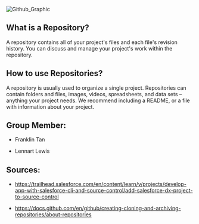![Github_Graphic](https://res.cloudinary.com/hy4kyit2a/f_auto,fl_lossy,q_70/learn/projects/develop-app-with-salesforce-cli-and-source-control/add-salesforce-dx-project-to-source-control/images/bf546ec3acd964673bf5f6302125fd93_step-4-github-and-git-clones.png)
## What is a Repository?

A repository contains all of your project's files and each file's revision history. You can discuss and manage your project's work within the repository.

## How to use Repositories?

A repository is usually used to organize a single project. Repositories can contain folders and files, images, videos, spreadsheets, and data sets – anything your project needs. We recommend including a README, or a file with information about your project.


## Group Member:
* Franklin Tan
  
* Lennart Lewis

## Sources:
* https://trailhead.salesforce.com/en/content/learn/v/projects/develop-app-with-salesforce-cli-and-source-control/add-salesforce-dx-project-to-source-control

* https://docs.github.com/en/github/creating-cloning-and-archiving-repositories/about-repositories

